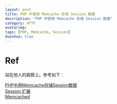 ```yaml
---
layout: post
title: PHP 中使用 Memcache 存储 Session 数据
description: "PHP 中使用 Memcache 存储 Session 数据"
category: HTTP
avatarimg: 
tags: [PHP, Memcache, Session]
duoshuo: true
---
```



# Ref
站在他人的肩膀上。参考如下：

[PHP中用Memcache存储Session数据](http://weizhifeng.net/store-session-in-memcache.html)  
[Session 扩展](http://php.net/manual/zh/refs.basic.session.php)  
[Memcached](http://php.net/manual/zh/book.memcached.php)  
